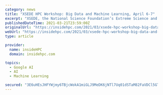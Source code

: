 ```yaml
---
category: news
title: "XSEDE HPC Workshop: Big Data and Machine Learning, April 6-7"
excerpt: "XSEDE, the National Science Foundation’s Extreme Science and Engineering Discovery Environment virtual organization that shares HPC, supercomputing and other advanced computing resources, will present a Big Data and machine learning workshop on Tuesday ..."
publishedDateTime: 2021-03-21T23:59:00Z
originalUrl: "https://insidehpc.com/2021/03/xsede-hpc-workshop-big-data-and-machine-learning-april-6-7/"
webUrl: "https://insidehpc.com/2021/03/xsede-hpc-workshop-big-data-and-machine-learning-april-6-7/"
type: article

provider:
  name: insideHPC
  domain: insidehpc.com

topics:
  - Google AI
  - AI
  - Machine Learning

secured: "3E6uHEsJHFYWjmy6TBjcWokA1miGLJ9MeDK6jNTl7Uq01dSTaM82FaVDCl5GT5W5trWIPzFymXDlHQcLKdA7oV49FNNVde+eLyYiGZb7C7t/jpejqurdet+WrcuxHUoqQHCQEH1/+DO7MtuIScxgTDq/ZyXFW9IlnRj8txZ9rAZY3HyX/AfHegb9lTeT1c7fJLRs4+wfxoCosaWuJb1h7ygltDuItBL+qeu2RqqoWZVSCN7/Od6d18AHwmodMSTqde/Y9RBJxKhWh6O3+dEBO60lZiol9y4iqb7jHFTIN3rAHFKtzDYSNUIqpU1SSyDAcMO7oY1BoKIWK8F72WtaDgMUNmzwM+oxwczviuVvfNg=;VoDMz2dRKDP8kTZLgjnWJA=="
---
```


